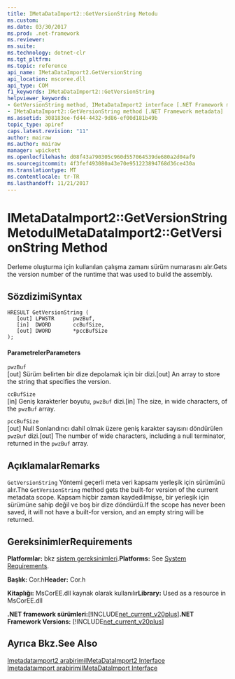 ```yaml
---
title: IMetaDataImport2::GetVersionString Metodu
ms.custom: 
ms.date: 03/30/2017
ms.prod: .net-framework
ms.reviewer: 
ms.suite: 
ms.technology: dotnet-clr
ms.tgt_pltfrm: 
ms.topic: reference
api_name: IMetaDataImport2.GetVersionString
api_location: mscoree.dll
api_type: COM
f1_keywords: IMetaDataImport2::GetVersionString
helpviewer_keywords:
- GetVersionString method, IMetaDataImport2 interface [.NET Framework metadata]
- IMetaDataImport2::GetVersionString method [.NET Framework metadata]
ms.assetid: 308183ee-fd44-4432-9d86-ef00d181b49b
topic_type: apiref
caps.latest.revision: "11"
author: mairaw
ms.author: mairaw
manager: wpickett
ms.openlocfilehash: d08f43a790305c960d557064539de680a2d04af9
ms.sourcegitcommit: 4f3fef493080a43e70e951223894768d36ce430a
ms.translationtype: MT
ms.contentlocale: tr-TR
ms.lasthandoff: 11/21/2017
---
```

# <a name="imetadataimport2getversionstring-method"></a><span data-ttu-id="71010-102">IMetaDataImport2::GetVersionString Metodu</span><span class="sxs-lookup"><span data-stu-id="71010-102">IMetaDataImport2::GetVersionString Method</span></span>
<span data-ttu-id="71010-103">Derleme oluşturma için kullanılan çalışma zamanı sürüm numarasını alır.</span><span class="sxs-lookup"><span data-stu-id="71010-103">Gets the version number of the runtime that was used to build the assembly.</span></span>  
  
## <a name="syntax"></a><span data-ttu-id="71010-104">Sözdizimi</span><span class="sxs-lookup"><span data-stu-id="71010-104">Syntax</span></span>  
  
```  
HRESULT GetVersionString (  
   [out] LPWSTR      pwzBuf,  
   [in]  DWORD       ccBufSize,  
   [out] DWORD       *pccBufSize  
);  
```  
  
#### <a name="parameters"></a><span data-ttu-id="71010-105">Parametreler</span><span class="sxs-lookup"><span data-stu-id="71010-105">Parameters</span></span>  
 `pwzBuf`  
 <span data-ttu-id="71010-106">[out] Sürüm belirten bir dize depolamak için bir dizi.</span><span class="sxs-lookup"><span data-stu-id="71010-106">[out] An array to store the string that specifies the version.</span></span>  
  
 `ccBufSize`  
 <span data-ttu-id="71010-107">[in] Geniş karakterler boyutu, `pwzBuf` dizi.</span><span class="sxs-lookup"><span data-stu-id="71010-107">[in] The size, in wide characters, of the `pwzBuf` array.</span></span>  
  
 `pccBufSize`  
 <span data-ttu-id="71010-108">[out] Null Sonlandırıcı dahil olmak üzere geniş karakter sayısını döndürülen `pwzBuf` dizi.</span><span class="sxs-lookup"><span data-stu-id="71010-108">[out] The number of wide characters, including a null terminator, returned in the `pwzBuf` array.</span></span>  
  
## <a name="remarks"></a><span data-ttu-id="71010-109">Açıklamalar</span><span class="sxs-lookup"><span data-stu-id="71010-109">Remarks</span></span>  
 <span data-ttu-id="71010-110">`GetVersionString` Yöntemi geçerli meta veri kapsamı yerleşik için sürümünü alır.</span><span class="sxs-lookup"><span data-stu-id="71010-110">The `GetVersionString` method gets the built-for version of the current metadata scope.</span></span> <span data-ttu-id="71010-111">Kapsam hiçbir zaman kaydedilmişse, bir yerleşik için sürümüne sahip değil ve boş bir dize döndürdü.</span><span class="sxs-lookup"><span data-stu-id="71010-111">If the scope has never been saved, it will not have a built-for version, and an empty string will be returned.</span></span>  
  
## <a name="requirements"></a><span data-ttu-id="71010-112">Gereksinimler</span><span class="sxs-lookup"><span data-stu-id="71010-112">Requirements</span></span>  
 <span data-ttu-id="71010-113">**Platformlar:** bkz [sistem gereksinimleri](../../../../docs/framework/get-started/system-requirements.md).</span><span class="sxs-lookup"><span data-stu-id="71010-113">**Platforms:** See [System Requirements](../../../../docs/framework/get-started/system-requirements.md).</span></span>  
  
 <span data-ttu-id="71010-114">**Başlık:** Cor.h</span><span class="sxs-lookup"><span data-stu-id="71010-114">**Header:** Cor.h</span></span>  
  
 <span data-ttu-id="71010-115">**Kitaplığı:** MsCorEE.dll kaynak olarak kullanılır</span><span class="sxs-lookup"><span data-stu-id="71010-115">**Library:** Used as a resource in MsCorEE.dll</span></span>  
  
 <span data-ttu-id="71010-116">**.NET framework sürümleri:**[!INCLUDE[net_current_v20plus](../../../../includes/net-current-v20plus-md.md)]</span><span class="sxs-lookup"><span data-stu-id="71010-116">**.NET Framework Versions:** [!INCLUDE[net_current_v20plus](../../../../includes/net-current-v20plus-md.md)]</span></span>  
  
## <a name="see-also"></a><span data-ttu-id="71010-117">Ayrıca Bkz.</span><span class="sxs-lookup"><span data-stu-id="71010-117">See Also</span></span>  
 [<span data-ttu-id="71010-118">Imetadataımport2 arabirimi</span><span class="sxs-lookup"><span data-stu-id="71010-118">IMetaDataImport2 Interface</span></span>](../../../../docs/framework/unmanaged-api/metadata/imetadataimport2-interface.md)  
 [<span data-ttu-id="71010-119">Imetadataımport arabirimi</span><span class="sxs-lookup"><span data-stu-id="71010-119">IMetaDataImport Interface</span></span>](../../../../docs/framework/unmanaged-api/metadata/imetadataimport-interface.md)
